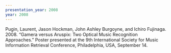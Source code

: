 ```yaml
---
presentation_year: 2008
year: 2008
---
```


Pugin, Laurent, Jason Hockman, John Ashley Burgoyne, and Ichiro Fujinaga. 2008. “Gamera versus Aruspix: Two Optical Music Recognition Approaches.” Poster presented at the 9th International Society for Music Information Retrieval Conference, Philadelphia, USA, September 14.